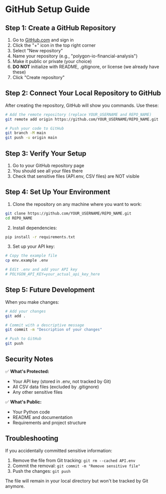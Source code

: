# GitHub Setup Guide

## Step 1: Create a GitHub Repository

1. Go to [GitHub.com](https://github.com) and sign in
2. Click the "+" icon in the top right corner
3. Select "New repository"
4. Name your repository (e.g., "polygon-io-financial-analysis")
5. Make it public or private (your choice)
6. **DO NOT** initialize with README, .gitignore, or license (we already have these)
7. Click "Create repository"

## Step 2: Connect Your Local Repository to GitHub

After creating the repository, GitHub will show you commands. Use these:

```bash
# Add the remote repository (replace YOUR_USERNAME and REPO_NAME)
git remote add origin https://github.com/YOUR_USERNAME/REPO_NAME.git

# Push your code to GitHub
git branch -M main
git push -u origin main
```

## Step 3: Verify Your Setup

1. Go to your GitHub repository page
2. You should see all your files there
3. Check that sensitive files (API.env, CSV files) are NOT visible

## Step 4: Set Up Your Environment

1. Clone the repository on any machine where you want to work:
```bash
git clone https://github.com/YOUR_USERNAME/REPO_NAME.git
cd REPO_NAME
```

2. Install dependencies:
```bash
pip install -r requirements.txt
```

3. Set up your API key:
```bash
# Copy the example file
cp env.example .env

# Edit .env and add your API key
# POLYGON_API_KEY=your_actual_api_key_here
```

## Step 5: Future Development

When you make changes:

```bash
# Add your changes
git add .

# Commit with a descriptive message
git commit -m "Description of your changes"

# Push to GitHub
git push
```

## Security Notes

✅ **What's Protected:**
- Your API key (stored in .env, not tracked by Git)
- All CSV data files (excluded by .gitignore)
- Any other sensitive files

✅ **What's Public:**
- Your Python code
- README and documentation
- Requirements and project structure

## Troubleshooting

If you accidentally committed sensitive information:
1. Remove the file from Git tracking: `git rm --cached API.env`
2. Commit the removal: `git commit -m "Remove sensitive file"`
3. Push the changes: `git push`

The file will remain in your local directory but won't be tracked by Git anymore. 